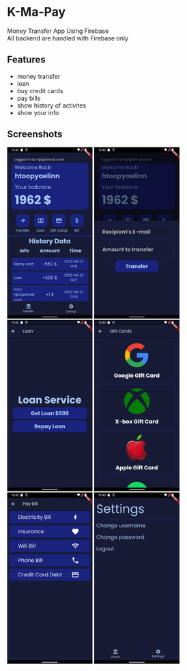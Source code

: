 # K-Ma-Pay

Money Transfer App Using Firebase <br>
All backend are handled with Firebase only

## Features

- money transfer
- loan
- buy credit cards
- pay bills
- show history of activites
- show your info

## Screenshots

<img src="Screenshot_1650687140.png" alt="drawing" width="200"/> <img src="Screenshot_1650687144.png" alt="drawing" width="200"/> 
<img src="Screenshot_1650687148.png" alt="drawing" width="200"/> <img src="Screenshot_1650687153.png" alt="drawing" width="200"/> 
<img src="Screenshot_1650687156.png" alt="drawing" width="200"/> <img src="Screenshot_1650687159.png" alt="drawing" width="200"/> 

